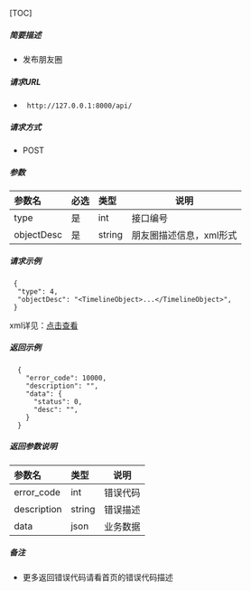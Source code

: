

[TOC]
    
##### 简要描述

- 发布朋友圈

##### 请求URL
- ` http://127.0.0.1:8000/api/`
  
##### 请求方式
- POST 

##### 参数

| 参数名        | 必选 | 类型     | 说明            |
|:-----------|:---|:-------|---------------|
| type       | 是  | int    | 接口编号          |
| objectDesc | 是  | string | 朋友圈描述信息，xml形式 |

##### 请求示例

```
 {
  "type": 4,
  "objectDesc": "<TimelineObject>...</TimelineObject>",
 } 
```

xml详见：[点击查看](https://github.com/kawika-git/wechatSDK)

##### 返回示例

``` 
  {
    "error_code": 10000,
    "description": "",
    "data": {
      "status": 0,
      "desc": "",
    }
  }
```

##### 返回参数说明 

|参数名|类型|说明|
|:-----  |:-----|-----                           |
|error_code |int   |错误代码  |
|description|string|错误描述|
|data|json|业务数据|

##### 备注 

- 更多返回错误代码请看首页的错误代码描述







